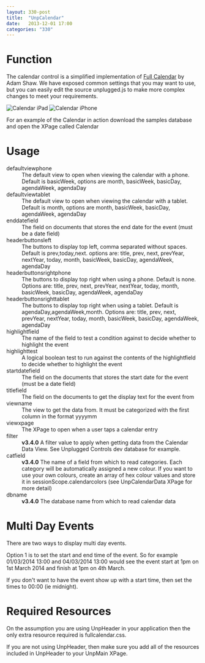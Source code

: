 ```yaml
---
layout: 330-post
title:  "UnpCalendar"
date:   2013-12-01 17:00
categories: "330"
---
```


# Function
The calendar control is a simplified implementation of [Full Calendar](http://arshaw.com/fullcalendar/) by Adam Shaw. We have exposed common settings that you may want to use, but you can easily edit the source unplugged.js to make more complex changes to meet your requirements.

![Calendar iPad](http://teamstudio.s3.amazonaws.com/images/tablet-calendar.png)
![Calendar iPhone](http://teamstudio.s3.amazonaws.com/images/phone-calendar.png)


For an example of the Calendar in action download the samples database and open the XPage called Calendar

# Usage

<dl class="dl-horizontal">
	<dt>defaultviewphone</dt><dd>The default view to open when viewing the calendar with a phone. Default is basicWeek, options are month, basicWeek, basicDay, agendaWeek, agendaDay</dd>
	<dt>defaultviewtablet</dt><dd>The default view to open when viewing the calendar with a tablet. Default is month, options are month, basicWeek, basicDay, agendaWeek, agendaDay</dd>
	<dt>enddatefield</dt><dd>The field on documents that stores the end date for the event (must be a date field)</dd>
	<dt>headerbuttonsleft</dt><dd>The buttons to display top left, comma separated without spaces. Default is prev,today,next. options are: title, prev, next, prevYear, nextYear, today, month, basicWeek, basicDay, agendaWeek, agendaDay</dd>
	<dt>headerbuttonsrightphone</dt><dd>The buttons to display top right when using a phone. Default is none. Options are: title, prev, next, prevYear, nextYear, today, month, basicWeek, basicDay, agendaWeek, agendaDay</dd>
	<dt>headerbuttonsrighttablet</dt><dd>The buttons to display top right when using a tablet. Default is agendaDay,agendaWeek,month. Options are: title, prev, next, prevYear, nextYear, today, month, basicWeek, basicDay, agendaWeek, agendaDay</dd>
	<dt>highlightfield</dt><dd>The name of the field to test a condition against to decide whether to highlight the event</dd>
	<dt>highlighttest</dt><dd>A logical boolean test to run against the contents of the highlightfield to decide whether to highlight the event</dd>
	<dt>startdatefield</dt><dd>The field on the documents that stores the start date for the event (must be a date field)</dd>
	<dt>titlefield</dt><dd>The field on the documents to get the display text for the event from</dd>
	<dt>viewname</dt><dd>The view to get the data from. It must be categorized with the first column in the format yyyymm</dd>
	<dt>viewxpage</dt><dd>The XPage to open when a user taps a calendar entry</dd>
	<dt>filter</dt><dd><strong>v3.4.0</strong> A filter value to apply when getting data from the Calendar Data View. See Unplugged Controls dev database for example.</dd>
	<dt>catfield</dt><dd><strong>v3.4.0</strong> The name of a field from which to read categories. Each category will be automatically assigned a new colour. If you want to use your own colours, create an array of hex colour values and store it in sessionScope.calendarcolors (see UnpCalendarData XPage for more detail)</dd>
	<dt>dbname</dt><dd><strong>v3.4.0</strong> The database name from which to read calendar data</dd>
</dl>

<script src="https://gist.github.com/whitemx/906050275af37eab6f8b.js"></script>

# Multi Day Events
There are two ways to display multi day events.

Option 1 is to set the start and end time of the event. So for example 01/03/2014 13:00 and 04/03/2014 13:00 would see the event start at 1pm on 1st March 2014 and finish at 1pm on 4th March.

If you don't want to have the event show up with a start time, then set the times to 00:00 (ie midnight).

# Required Resources
On the assumption you are using UnpHeader in your application then the only extra resource required is fullcalendar.css.

If you are not using UnpHeader, then make sure you add all of the resources included in UnpHeader to your UnpMain XPage.
